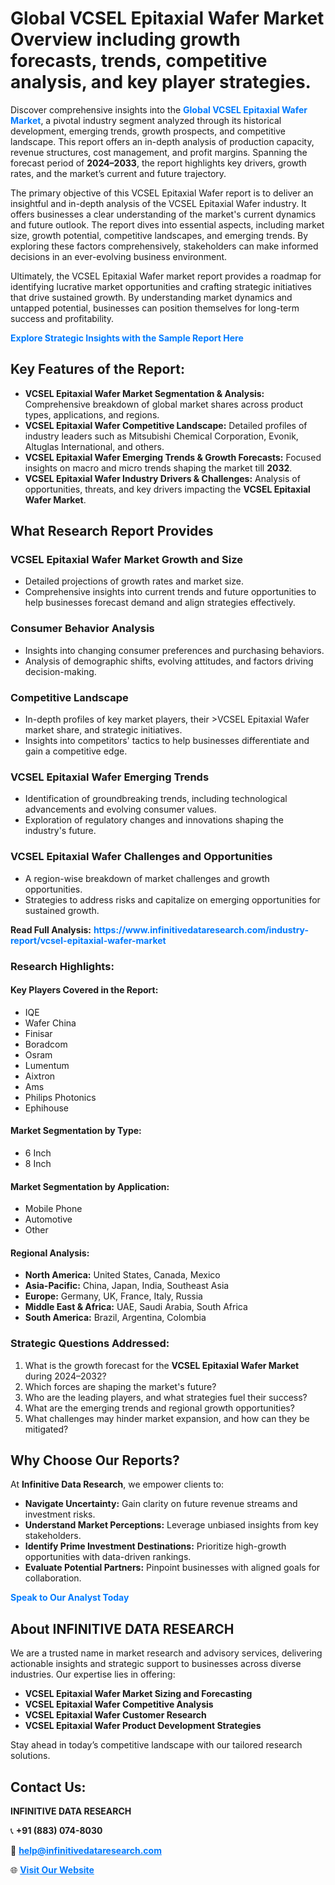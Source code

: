 <h1>Global VCSEL Epitaxial Wafer Market Overview including growth forecasts, trends, competitive analysis, and key player strategies.</h1>
<p>
Discover comprehensive insights into the 
<a href="https://www.infinitivedataresearch.com/industry-report/vcsel-epitaxial-wafer-market" rel="dofollow" style="color: #007BFF; text-decoration: none;"><strong>Global VCSEL Epitaxial Wafer Market</strong></a>, a pivotal industry segment analyzed through its historical development, emerging trends, growth prospects, and competitive landscape. This report offers an in-depth analysis of production capacity, revenue structures, cost management, and profit margins. Spanning the forecast period of <strong>2024–2033</strong>, the report highlights key drivers, growth rates, and the market’s current and future trajectory.
</p>
<p>
The primary objective of this VCSEL Epitaxial Wafer report is to deliver an insightful and in-depth analysis of the VCSEL Epitaxial Wafer industry. It offers businesses a clear understanding of the market's current dynamics and future outlook. The report dives into essential aspects, including market size, growth potential, competitive landscapes, and emerging trends. By exploring these factors comprehensively, stakeholders can make informed decisions in an ever-evolving business environment.
</p>
<p>
Ultimately, the VCSEL Epitaxial Wafer market report provides a roadmap for identifying lucrative market opportunities and crafting strategic initiatives that drive sustained growth. By understanding market dynamics and untapped potential, businesses can position themselves for long-term success and profitability.
</p>
<p>
<a href="https://www.infinitivedataresearch.com/request-sample/reportId=106702" style="color: #007BFF; text-decoration: none;"><strong>Explore Strategic Insights with the Sample Report Here</strong></a>
</p>

<h2>Key Features of the Report:</h2>
<ul>
<li><strong>VCSEL Epitaxial Wafer Market Segmentation & Analysis:</strong> Comprehensive breakdown of global market shares across product types, applications, and regions.</li>
<li><strong>VCSEL Epitaxial Wafer Competitive Landscape:</strong> Detailed profiles of industry leaders such as Mitsubishi Chemical Corporation, Evonik, Altuglas International, and others.</li>
<li><strong>VCSEL Epitaxial Wafer Emerging Trends & Growth Forecasts:</strong> Focused insights on macro and micro trends shaping the market till <strong>2032</strong>.</li>
<li><strong>VCSEL Epitaxial Wafer Industry Drivers & Challenges:</strong> Analysis of opportunities, threats, and key drivers impacting the <strong>VCSEL Epitaxial Wafer Market</strong>.</li>
</ul>

<h2>What Research Report Provides</h2>
<h3>VCSEL Epitaxial Wafer Market Growth and Size</h3>
<ul>
<li>Detailed projections of growth rates and market size.</li>
<li>Comprehensive insights into current trends and future opportunities to help businesses forecast demand and align strategies effectively.</li>
</ul>

<h3>Consumer Behavior Analysis</h3>
<ul>
<li>Insights into changing consumer preferences and purchasing behaviors.</li>
<li>Analysis of demographic shifts, evolving attitudes, and factors driving decision-making.</li>
</ul>

<h3>Competitive Landscape</h3>
<ul>
<li>In-depth profiles of key market players, their >VCSEL Epitaxial Wafer market share, and strategic initiatives.</li>
<li>Insights into competitors' tactics to help businesses differentiate and gain a competitive edge.</li>
</ul>

<h3>VCSEL Epitaxial Wafer Emerging Trends</h3>
<ul>
<li>Identification of groundbreaking trends, including technological advancements and evolving consumer values.</li>
<li>Exploration of regulatory changes and innovations shaping the industry's future.</li>
</ul>

<h3>VCSEL Epitaxial Wafer Challenges and Opportunities</h3>
<ul>
<li>A region-wise breakdown of market challenges and growth opportunities.</li>
<li>Strategies to address risks and capitalize on emerging opportunities for sustained growth.</li>
</ul>
<p><strong>Read Full Analysis:</strong> <a href="https://www.infinitivedataresearch.com/industry-report/vcsel-epitaxial-wafer-market" rel="dofollow" style="color: #007BFF; text-decoration: none;"><strong>https://www.infinitivedataresearch.com/industry-report/vcsel-epitaxial-wafer-market</strong></a></p>
<h3>Research Highlights:</h3>
<h4>Key Players Covered in the Report:</h4>
<ul><li>IQE</li><li>Wafer China</li><li>Finisar</li><li>Boradcom</li><li>Osram</li><li>Lumentum</li><li>Aixtron</li><li>Ams</li><li>Philips Photonics</li><li>Ephihouse</li></ul>
<h4>Market Segmentation by Type:</h4>
<ul><li>6 Inch</li><li>8 Inch</li></ul>
<h4>Market Segmentation by Application:</h4>
<ul><li>Mobile Phone</li><li>Automotive</li><li>Other</li></ul>

<h4>Regional Analysis:</h4>
<ul>
<li><strong>North America:</strong> United States, Canada, Mexico</li>
<li><strong>Asia-Pacific:</strong> China, Japan, India, Southeast Asia</li>
<li><strong>Europe:</strong> Germany, UK, France, Italy, Russia</li>
<li><strong>Middle East & Africa:</strong> UAE, Saudi Arabia, South Africa</li>
<li><strong>South America:</strong> Brazil, Argentina, Colombia</li>
</ul>

<h3>Strategic Questions Addressed:</h3>
<ol>
<li>What is the growth forecast for the <strong>VCSEL Epitaxial Wafer Market</strong> during 2024–2032?</li>
<li>Which forces are shaping the market's future?</li>
<li>Who are the leading players, and what strategies fuel their success?</li>
<li>What are the emerging trends and regional growth opportunities?</li>
<li>What challenges may hinder market expansion, and how can they be mitigated?</li>
</ol>

<h2>Why Choose Our Reports?</h2>
<p>At <strong>Infinitive Data Research</strong>, we empower clients to:</p>
<ul>
<li><strong>Navigate Uncertainty:</strong> Gain clarity on future revenue streams and investment risks.</li>
<li><strong>Understand Market Perceptions:</strong> Leverage unbiased insights from key stakeholders.</li>
<li><strong>Identify Prime Investment Destinations:</strong> Prioritize high-growth opportunities with data-driven rankings.</li>
<li><strong>Evaluate Potential Partners:</strong> Pinpoint businesses with aligned goals for collaboration.</li>
</ul>
<p><a href="https://www.infinitivedataresearch.com/industry-report/vcsel-epitaxial-wafer-market" rel="dofollow" style="color: #007BFF; text-decoration: none;"><strong>Speak to Our Analyst Today</strong></a></p>

<h2>About INFINITIVE DATA RESEARCH</h2>
<p>We are a trusted name in market research and advisory services, delivering actionable insights and strategic support to businesses across diverse industries. Our expertise lies in offering:</p>
<ul>
<li><strong>VCSEL Epitaxial Wafer Market Sizing and Forecasting</strong></li>
<li><strong>VCSEL Epitaxial Wafer Competitive Analysis</strong></li>
<li><strong>VCSEL Epitaxial Wafer Customer Research</strong></li>
<li><strong>VCSEL Epitaxial Wafer Product Development Strategies</strong></li>
</ul>
<p>Stay ahead in today’s competitive landscape with our tailored research solutions.</p>

<h2>Contact Us:</h2>
<p><strong>INFINITIVE DATA RESEARCH</strong></p>
<p>📞 <strong>+91 (883) 074-8030</strong></p>
<p>📧 <strong><a href="mailto:help@infinitivedataresearch.com" style="color: #007BFF;">help@infinitivedataresearch.com</a></strong></p>
<p>🌐 <strong><a href="https://www.infinitivedataresearch.com" rel="dofollow" style="color: #007BFF;">Visit Our Website</a></strong></p>
